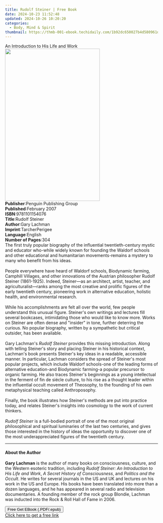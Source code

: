 ```yaml
---
title: Rudolf Steiner | Free Book
date: 2024-10-23 11:52:48
updated: 2024-10-26 10:20:20
categories:
  - Body, Mind & Spirit
thumbnail: https://thmb-001-ebook.techidaily.com/1b92dc650027b4d580961d0242976cd972dc165f27efcbce10e2b156929f341b.jpg
---
```

<main id="book-container">
  <div class="flex flex-col">
    <div class="book-brief flex-1 py-6 px-4 sm:p-6 md:py-10 md:px-8">
      <!-- brief-->
      <div class="book-brief-main">An Introduction to His Life and Work</div>
    </div>
    <div
      class="book-meta-info flex-1 grid gap-4 col-start-1 col-end-3 row-start-1 sm:mb-6 sm:grid-cols-4 lg:gap-6 lg:col-start-2 lg:row-end-6 lg:row-span-6 lg:mb-0"
    >
      <div
        class="book-meta-info-left place-content-center mt-4 p-4 text-sm leading-6 col-start-2 col-span-2 dark:text-slate-400"
      >
        <img
          class="w-full h-500 object-cover rounded-lg sm:h-255 sm:col-span-2 lg:col-span-full"
          src="https://img-001-ebook.techidaily.com/5973e863ca098b84a784d6ae40cb978c87e0b1206df03fbb704098149f834d00.jpg"
          alt=""
          width="312"
          height="500"
        />
      </div>
      <div
        class="book-meta-info-right mt-2 col-start-1 row-start-2 col-span-3 self-center"
      >
        <!-- meta data  -->
        <div class="flex flex-col px-4 md:px-8">
          <div class="flex-1">
            <strong>Publisher</strong>:<span class="px-2"
              >Penguin Publishing Group</span
            >
          </div>
          <div class="flex-1">
            <strong>Published</strong>:<span class="px-2">February 2007</span>
          </div>
          <div class="flex-1">
            <strong>ISBN</strong>:<span class="px-2">9781101154076</span>
          </div>
          <div class="flex-1">
            <strong>Title</strong>:<span class="px-2">Rudolf Steiner</span>
          </div>
          <div class="flex-1">
            <strong>Author</strong>:<span class="px-2">Gary Lachman</span>
          </div>
          <div class="flex-1">
            <strong>Imprint</strong>:<span class="px-2">TarcherPerigee</span>
          </div>
          <div class="flex-1">
            <strong>Language</strong>:<span class="px-2">English</span>
          </div>
          <div class="flex-1">
            <strong>Number of Pages</strong>:<span class="px-2">304</span>
          </div>
        </div>
      </div>
    </div>
    <div class="book-description flex-1 py-6 px-4 sm:p-6 md:py-10 md:px-8">
      <div class="book-description-main">
        <div accordion-content="" id="description">
          The first truly popular biography of the influential twentieth-century
          mystic and educator who-while widely known for founding the Waldorf
          schools and other educational and humanitarian movements-remains a
          mystery to many who benefit from his ideas. <br /><br />
          People everywhere have heard of Waldorf schools, Biodynamic farming,
          Camphill Villages, and other innovations of the Austrian philosopher
          Rudolf Steiner (1861-1925). Indeed, Steiner—as an architect, artist,
          teacher, and agriculturalist—ranks among the most creative and
          prolific figures of the early twentieth century, pioneering work in
          alternative education, holistic health, and environmental research.
          <br /><br />
          While his accomplishments are felt all over the world, few people
          understand this unusual figure. Steiner's own writings and lectures
          fill several bookcases, intimidating those who would like to know
          more. Works on Steiner are often dense and "insider" in tone, further
          deterring the curious. No popular biography, written by a sympathetic
          but critical outsider, has been available. <br /><br />
          Gary Lachman's <i>Rudolf Steiner</i> provides this missing
          introduction. Along with telling Steiner's story and placing Steiner
          in his historical context, Lachman's book presents Steiner's key ideas
          in a readable, accessible manner. In particular, Lachman considers the
          spread of Steiner's most popular projects, which include Waldorf
          schools-one of the leading forms of alternative education-and
          Biodynamic farming-a popular precursor to organic farming. He also
          traces Steiner's beginnings as a young intellectual in the ferment of
          fin de siécle culture, to his rise as a thought leader within the
          influential occult movement of Theosophy, to the founding of his own
          metaphysical teaching called Anthroposophy. <br /><br />
          Finally, the book illustrates how Steiner's methods are put into
          practice today, and relates Steiner's insights into cosmology to the
          work of current thinkers. <br /><br />
          <i>Rudolf Steiner</i> is a full-bodied portrait of one of the most
          original philosophical and spiritual luminaries of the last two
          centuries, and gives those interested in the history of ideas the
          opportunity to discover one of the most underappreciated figures of
          the twentieth century.
        </div>
        <div class="accordion-fader"></div>
      </div>
    </div>
    <div class="book-excerpts flex-1 py-6 px-4 sm:p-6 md:py-10 md:px-8">
      <!-- excerpts-->
      <div class="book-excerpts-main">
        <hr />
        <h4 class="placeholder placeholder-heading">
          <span>About the Author</span>
        </h4>
        <p>
          <b>Gary Lachman</b> is the author of many books on consciousness,
          culture, and the Western esoteric tradition, including&nbsp;<i
            >Rudolf Steiner: An Introduction to His Life and Work</i
          >,<i> A Secret History of Consciousness</i>,&nbsp;and<i>
            Politics and the Occult</i
          >. He writes for several journals in the US and UK and lectures on his
          work in the US and Europe. His books have been translated into more
          than a dozen languages, and he has appeared in several radio and
          television documentaries. A founding member of the rock group Blondie,
          Lachman was inducted into the Rock &amp; Roll Hall of Fame in 2006.
        </p>
      </div>
    </div>
    <div
      class="book-about-author flex-1 py-6 px-4 sm:p-6 md:py-10 md:px-8"
    ></div>
    <div class="book-free-get flex-1 py-6 px-4 sm:p-6 md:py-10 md:px-8">
      <button
        id="btn-free-get"
        class="bg-blue-500 hover:bg-blue-700 text-white font-bold py-2 px-4 rounded"
      >
        Free Get EBook (.PDF/.epub)
      </button>
      <div id="countdown-display" class="px-2 text-lg mt-2"></div>
      <a
        id="free-link"
        class="hidden bg-blue-500 hover:bg-blue-700 text-white font-bold py-2 px-4 rounded"
        href="https://www.ebooks.com/en-us/book/619923/rudolf-steiner/gary-lachman/"
        target="_blank"
        >Click here to get a free link</a
      >
    </div>
    <script>
      let countdownTime = 0;
      let countdownInterval = null;
      document
        .getElementById('btn-free-get')
        .addEventListener('click', startCountdown);
      function startCountdown() {
        countdownTime = new Date().getTime() + 60000 * 3;
        countdownInterval = setInterval(updateCountdown, 1000);
        document.getElementById('btn-free-get').disabled = true;
        document
          .getElementById('btn-free-get')
          .classList.add('bg-gray-500', 'cursor-not-allowed');
      }
      function updateCountdown() {
        let currentTime = new Date().getTime();
        let timeLeft = countdownTime - currentTime;
        let secondsLeft = Math.floor(timeLeft / 1000);
        document.getElementById('countdown-display').innerHTML =
          `Remaining time: ${secondsLeft} seconds.`;
        if (secondsLeft <= 0) {
          clearInterval(countdownInterval);
          document.getElementById('btn-free-get').classList.add('hidden');
          document.getElementById('free-link').classList.remove('hidden');
          document.getElementById('countdown-display').innerHTML = '';
        }
      }
    </script>
  </div>
</main>

